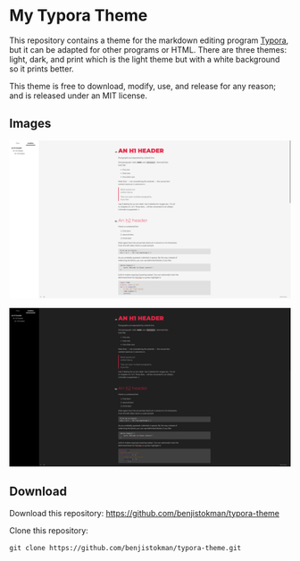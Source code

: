 # My Typora Theme

This repository contains a theme for the markdown editing program [Typora](https://typora.io/), but it can be adapted for other programs or HTML.  There are three themes: light, dark, and print which is the light theme but with a white background so it prints better.

This theme is free to download, modify, use, and release for any reason; and is released under an MIT license.

## Images

![light](light.png)

![dark](dark.png)

## Download

Download this repository: https://github.com/benjistokman/typora-theme

Clone this repository:

```
git clone https://github.com/benjistokman/typora-theme.git
```